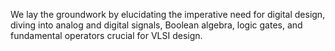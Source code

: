 We lay the groundwork by elucidating the imperative need for digital design, diving into analog and digital signals, Boolean algebra, logic gates, and fundamental operators crucial for VLSI design.

